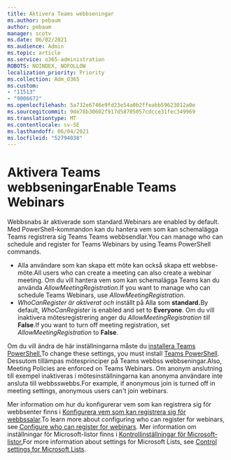 ```yaml
---
title: Aktivera Teams webbseningar
ms.author: pebaum
author: pebaum
manager: scotv
ms.date: 06/02/2021
ms.audience: Admin
ms.topic: article
ms.service: o365-administration
ROBOTS: NOINDEX, NOFOLLOW
localization_priority: Priority
ms.collection: Adm_O365
ms.custom:
- "11513"
- "9006672"
ms.openlocfilehash: 5a732e6746e9fd23e54a0b2ffeabb59623012a0e
ms.sourcegitcommit: 9de78b30602f917d58705057cdcce31fec349969
ms.translationtype: MT
ms.contentlocale: sv-SE
ms.lasthandoff: 06/04/2021
ms.locfileid: "52794038"
---
```

# <a name="enable-teams-webinars"></a><span data-ttu-id="f9d5b-102">Aktivera Teams webbseningar</span><span class="sxs-lookup"><span data-stu-id="f9d5b-102">Enable Teams Webinars</span></span>

<span data-ttu-id="f9d5b-103">Webbsnabs är aktiverade som standard.</span><span class="sxs-lookup"><span data-stu-id="f9d5b-103">Webinars are enabled by default.</span></span> <span data-ttu-id="f9d5b-104">Med PowerShell-kommandon kan du hantera vem som kan schemalägga Teams registrera sig Teams Teams webbsendlar.</span><span class="sxs-lookup"><span data-stu-id="f9d5b-104">You can manage who can schedule and register for Teams Webinars by using Teams PowerShell commands.</span></span>

- <span data-ttu-id="f9d5b-105">Alla användare som kan skapa ett möte kan också skapa ett webbse-möte.</span><span class="sxs-lookup"><span data-stu-id="f9d5b-105">All users who can create a meeting can also create a webinar meeting.</span></span> <span data-ttu-id="f9d5b-106">Om du vill hantera vem som kan schemalägga Teams kan du använda *AllowMeetingRegistration*.</span><span class="sxs-lookup"><span data-stu-id="f9d5b-106">If you want to manage who can schedule Teams Webinars, use *AllowMeetingRegistration*.</span></span> 
- <span data-ttu-id="f9d5b-107">*WhoCanRegister är aktiverat och* inställt på Alla som **standard.**</span><span class="sxs-lookup"><span data-stu-id="f9d5b-107">By default, *WhoCanRegister* is enabled and set to **Everyone**.</span></span> <span data-ttu-id="f9d5b-108">Om du vill inaktivera mötesregistrering anger du *AllowMeetingRegistration till* **False**.</span><span class="sxs-lookup"><span data-stu-id="f9d5b-108">If you want to turn off meeting registration, set *AllowMeetingRegistration* to **False**.</span></span>

<span data-ttu-id="f9d5b-109">Om du vill ändra de här inställningarna måste du [installera Teams PowerShell.](/microsoftteams/teams-powershell-install)</span><span class="sxs-lookup"><span data-stu-id="f9d5b-109">To change these settings, you must install [Teams PowerShell](/microsoftteams/teams-powershell-install).</span></span> <span data-ttu-id="f9d5b-110">Dessutom tillämpas mötesprinciper på Teams webbss webbseningar.</span><span class="sxs-lookup"><span data-stu-id="f9d5b-110">Also, Meeting Policies are enforced on Teams Webinars.</span></span> <span data-ttu-id="f9d5b-111">Om anonym anslutning till exempel inaktiveras i mötesinställningarna kan anonyma användare inte ansluta till webbsswebbs.</span><span class="sxs-lookup"><span data-stu-id="f9d5b-111">For example, if anonymous join is turned off in meeting settings, anonymous users can't join webinars.</span></span>

<span data-ttu-id="f9d5b-112">Mer information om hur du konfigurerar vem som kan registrera sig för webbsenter finns i [Konfigurera vem som kan registrera sig för webbssalar](/microsoftteams/set-up-webinars?source=docs#configure-who-can-register-for-webinars).</span><span class="sxs-lookup"><span data-stu-id="f9d5b-112">To learn more about configuring who can register for webinars, see [Configure who can register for webinars](/microsoftteams/set-up-webinars?source=docs#configure-who-can-register-for-webinars).</span></span> <span data-ttu-id="f9d5b-113">Mer information om inställningar för Microsoft-listor finns i [Kontrollinställningar för Microsoft-listor.](/sharepoint/control-lists)</span><span class="sxs-lookup"><span data-stu-id="f9d5b-113">For more information about settings for Microsoft Lists, see [Control settings for Microsoft Lists](/sharepoint/control-lists).</span></span>